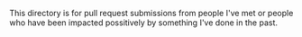 This directory is for pull request submissions from people I've met or people who have been impacted possitively by something I've done in the past.
